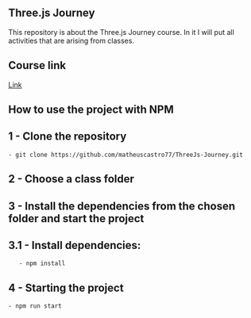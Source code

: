 ## Three.js Journey 

<p> This repository is about the Three.js Journey course.
In it I will put all activities that are arising from classes. </p>

## Course link
[Link](https://threejs-journey.com/#)

## How to use the project with NPM

## 1 - Clone the repository
	- git clone https://github.com/matheuscastro77/ThreeJs-Journey.git
  
## 2 - Choose a class folder

## 3 - Install the dependencies from the chosen folder and start the project

## 3.1 - Install dependencies:
       - npm install
      
## 4 - Starting the project
	- npm run start
